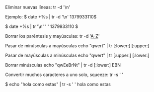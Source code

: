 Eliminar nuevas líneas:
tr -d '\n'

Ejemplo:
$ date +%s | tr -d '\n'
1379933110$

$ date +%s | tr  '\n' ' '
1379933110 $


Borrar los paréntesis y mayúsculas:
tr -d '[A-Z]()'

Pasar de minúsculas a mayúsculas
echo "qwert" | tr [:lower:] [:upper:]

Pasar de mayúsculas a minúsculas 
echo "qwert" | tr [:upper:] [:lower:]

Borrar minúsculas
echo "qwEeBrNt" | tr -d [:lower:]
  EBN

Convertir muchos caracteres a uno solo, squeeze:
tr -s ' '

$ echo "hola    como   estas" | tr -s ' '
hola como estas
